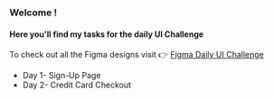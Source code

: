 ### Welcome !

#### Here you'll find my tasks for the daily UI Challenge

To check out all the Figma designs visit 👉 [Figma Daily UI Challenge](https://www.figma.com/file/BHYDpzmBYZNRU7Zs5v7Y3w/DAILY-UI-CHALLENGE?type=design&node-id=0%3A1&t=03ybOCld0HBfIxy5-1)

- Day 1- Sign-Up Page
- Day 2- Credit Card Checkout
